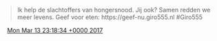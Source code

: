 > Ik help de slachtoffers van hongersnood\. Jij ook? Samen redden we meer levens\. Geef voor eten: https://geef\-nu\.giro555\.nl \#Giro555

<img src="../../media/tweet.ico" width="12" /> [Mon Mar 13 23:18:34 +0000 2017](https://twitter.com/DromerDenker/status/841428298873864198)